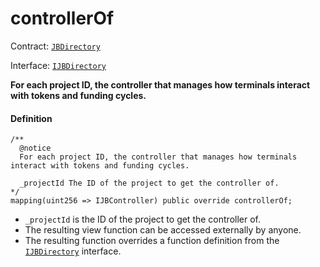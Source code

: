 # controllerOf

Contract: [`JBDirectory`](/api/contracts/jbdirectory/README.md/)​‌

Interface: [`IJBDirectory`](/api/interfaces/ijbdirectory.md)

**For each project ID, the controller that manages how terminals interact with tokens and funding cycles.**

#### Definition

```
/** 
  @notice 
  For each project ID, the controller that manages how terminals interact with tokens and funding cycles.

  _projectId The ID of the project to get the controller of.
*/
mapping(uint256 => IJBController) public override controllerOf;
```

* `_projectId` is the ID of the project to get the controller of.
* The resulting view function can be accessed externally by anyone.
* The resulting function overrides a function definition from the [`IJBDirectory`](/api/interfaces/ijbdirectory.md) interface.
